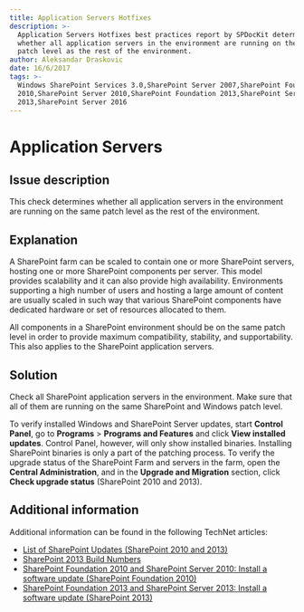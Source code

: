 ```yaml
---
title: Application Servers Hotfixes
description: >-
  Application Servers Hotfixes best practices report by SPDocKit determines
  whether all application servers in the environment are running on the same
  patch level as the rest of the environment.
author: Aleksandar Draskovic
date: 16/6/2017
tags: >-
  Windows SharePoint Services 3.0,SharePoint Server 2007,SharePoint Foundation
  2010,SharePoint Server 2010,SharePoint Foundation 2013,SharePoint Server
  2013,SharePoint Server 2016
---
```


# Application Servers

## Issue description

This check determines whether all application servers in the environment are running on the same patch level as the rest of the environment.

## Explanation

A SharePoint farm can be scaled to contain one or more SharePoint servers, hosting one or more SharePoint components per server. This model provides scalability and it can also provide high availability. Environments supporting a high number of users and hosting a large amount of content are usually scaled in such way that various SharePoint components have dedicated hardware or set of resources allocated to them.

All components in a SharePoint environment should be on the same patch level in order to provide maximum compatibility, stability, and supportability. This also applies to the SharePoint application servers.

## Solution

Check all SharePoint application servers in the environment. Make sure that all of them are running on the same SharePoint and Windows patch level.

To verify installed Windows and SharePoint Server updates, start **Control Panel**, go to **Programs** &gt; **Programs and Features** and click **View installed updates**. Control Panel, however, will only show installed binaries. Installing SharePoint binaries is only a part of the patching process. To verify the upgrade status of the SharePoint Farm and servers in the farm, open the **Central Administration**, and in the **Upgrade and Migration** section, click **Check upgrade status** \(SharePoint 2010 and 2013\).

## Additional information

Additional information can be found in the following TechNet articles:

* [List of SharePoint Updates \(SharePoint 2010 and 2013\)](https://technet.microsoft.com/en-us/library/dn789211%28v=office.14%29.aspx)
* [SharePoint 2013 Build Numbers](http://www.toddklindt.com/blog/Lists/Posts/Post.aspx?ID=346)
* [SharePoint Foundation 2010 and SharePoint Server 2010: Install a software update \(SharePoint Foundation 2010\)](https://technet.microsoft.com/en-us/library/ff806325%28v=office.14%29.aspx)
* [SharePoint Foundation 2013 and SharePoint Server 2013: Install a software update \(SharePoint 2013\)](https://technet.microsoft.com/en-us/library/ff806338.aspx)

